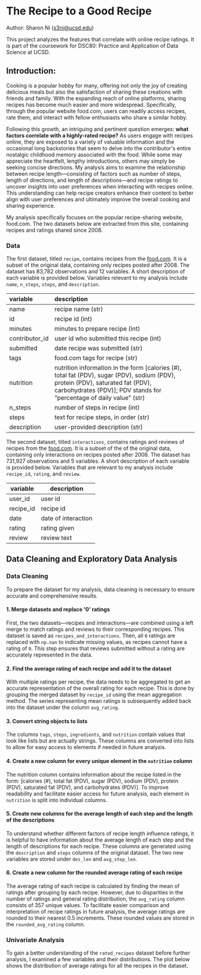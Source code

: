 # The Recipe to a Good Recipe

Author: Sharon Ni (s3ni@ucsd.edu)

This project analyzes the features that correlate with online recipe ratings. It is part of the coursework for DSC80: 
Practice and Application of Data Science at UCSD. 

## Introduction:
Cooking is a popular hobby for many, offering not only the joy of creating delicious meals but also the satisfaction of sharing
these creations with friends and family. With the expanding reach of online platforms, sharing recipes has become much easier
and more widespread. Specifically, through the popular website food.com, users can readily access recipes, rate them, and
interact with fellow enthusiasts who share a similar hobby. 

Following this growth, an intriguing and pertinent question emerges: __what factors correlate with a highly-rated recipe?__ As
users engage with recipes online, they are exposed to a variety of valuable information and the occasional long backstories that
seem to delve into the contributor's entire nostalgic childhood memory associated with the food. While some may appreciate the
heartfelt, lengthy introductions, others may simply be seeking concise directions. My analysis aims to examine the relationship
between recipe length—consisting of factors such as number of steps, length of directions, and length of descriptions—and recipe
ratings to uncover insights into user preferences when interacting with recipes online. This understanding can help recipe
creators enhance their content to better align with user preferences and ultimately improve the overall cooking and sharing
experience. 

My analysis specifically focuses on the popular recipe-sharing website, food.com. The two datasets below are extracted from this site, containing recipes and ratings shared since 2008. 

### Data

The first dataset, titled `recipe`, contains recipes from the [food.com](https://www.food.com/). It is a subset of the 
original data, containing only recipes posted after 2008. The dataset has 83,782 observations and 12 variables. A short
description of each variable is provided below. Variables relevant to my analysis include `name`, `n_steps`, `steps`,
and `description`.

| variable | description |
|:----------|:-------------|
| name     | recipe name (str) |
| id       | recipe id (int) |
| minutes | minutes to prepare recipe (int) |
| contributor_id | user id who submitted this recipe (int) |
| submitted | date recipe was submitted (str) |
| tags | food.com tags for recipe (str) |
| nutrition | nutrition information in the form [calories (#), total fat (PDV), sugar (PDV), sodium (PDV), protein (PDV), saturated fat (PDV), carbohydrates (PDV)]; PDV stands for “percentage of daily value" (str) |
| n_steps | number of steps in recipe (int) |
| steps | text for recipe steps, in order (str) |
| description | user-provided description (str) |

The second dataset, titled `interactions`, contains ratings and reviews of recipes from the [food.com](https://www.food.com/). 
It is a subset of the of the original data, containing only interactions on recipes posted after 2008. The dataset has 731,927 
observations and 5 variables. A short description of each variable is provided below. Variables that are relevant to my analysis 
include `recipe_id`, `rating`, and `review`.

| variable | description |
|----------|-------------|
| user_id | user id |
| recipe_id | recipe id |
| date | date of interaction |
| rating | rating given |
| review | review text |

## Data Cleaning and Exploratory Data Analysis

### Data Cleaning
To prepare the dataset for my analysis, data cleaning is necessary to ensure accurate and comprehensive results. 

#### 1. Merge datasets and replace '0' ratings
First, the two datasets—recipes and interactions—are combined using a left merge to match ratings and reviews to their 
corresponding recipes. This dataset is saved as `recipes_and_interactions`. Then, all `0` ratings are replaced with `np.nan` to 
indicate missing values, as recipes cannot have a rating of `0`. This step ensures that reviews submitted without a rating are 
accurately represented in the data. 

#### 2. Find the average rating of each recipe and add it to the dataset
With multiple ratings per recipe, the data needs to be aggregated to get an accurate representation of the overall rating for 
each recipe. This is done by grouping the merged dataset by `recipe_id` using the mean aggregation method. The series 
representing mean ratings is subsequently added back into the dataset under the column `avg_rating`.

#### 3. Convert string objects to lists
The columns `tags`, `steps`, `ingredients`, and `nutrition` contain values that look like lists but are actually strings. These 
columns are converted into lists to allow for easy access to elements if needed in future analysis. 

#### 4. Create a new column for every unique element in the `nutrition` column
The nutrition column contains information about the recipe listed in the form: [calories (#), total fat (PDV), sugar (PDV), 
sodium (PDV), protein (PDV), saturated fat (PDV), and carbohydrates (PDV)]. To improve readability and facilitate easier access 
for future analysis, each element in `nutrition` is split into individual columns.

#### 5. Create new columns for the average length of each step and the length of the descriptions
To understand whether different factors of recipe length influence ratings, it is helpful to have information about the average 
length of each step and the length of descriptions for each recipe. These columns are generated using the `description` and 
`steps` columns of the original dataset. The two new variables are stored under `des_len` and `avg_step_len`.

#### 6. Create a new column for the rounded average rating of each recipe
The average rating of each recipe is calculated by finding the mean of ratings after grouping by each recipe. However, due to 
disparities in the number of ratings and general rating distribution, the `avg_rating` column consists of 357 unique values. To 
facilitate easier comparison and interpretation of recipe ratings in future analysis, the average ratings are rounded to their 
nearest 0.5 increments. These rounded values are stored in the `rounded_avg_rating` column.

### Univariate Analysis
To gain a better understanding of the `rated_recipes` dataset before further analysis, I examined a few variables and their 
distributions. 
The plot below shows the distribution of average ratings for all the recipes in the dataset.





